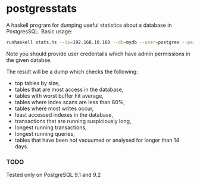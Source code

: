 # postgresstats
A haskell program for dumping useful statistics about a database in PostgresSQL. Basic usage:

```sh
runhaskell stats.hs --ip=192.168.10.160 --db=mydb --user=postgres --password=postgres
```
Note you should provide user credentails which have admin permissions in the given databse.

The result will be a dump which checks the following:
+   top tables by size,
+   tables that are most access in the database,
+   tables with worst buffer hit average,
+   tables where index scans are less than 80%,
+   tables where most writes occur,
+   least accessed indexes in the database,
+   transactions that are running suspiciously long,
+   longest running transactions,
+   longest running queries,
+   tables that have been not vacuumed or analysed for longer than 14 days.
   
### TODO
Tested only on PostgreSQL 9.1 and 9.2
